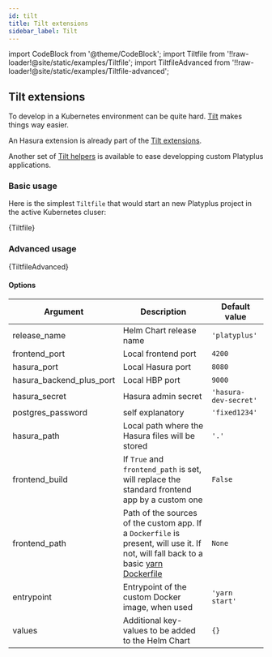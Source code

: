 ```yaml
---
id: tilt
title: Tilt extensions
sidebar_label: Tilt
---
```


import CodeBlock from '@theme/CodeBlock';
import Tiltfile from '!!raw-loader!@site/static/examples/Tiltfile';
import TiltfileAdvanced from '!!raw-loader!@site/static/examples/Tiltfile-advanced';

## Tilt extensions

To develop in a Kubernetes environment can be quite hard. [Tilt](https://tilt.dev) makes things way easier.

An Hasura extension is already part of the [Tilt extensions](https://github.com/tilt-dev/tilt-extensions/tree/master/hasura).

Another set of [Tilt helpers](https://github.com/platyplus/tilt-modules) is available to ease developping custom Platyplus applications.

### Basic usage

Here is the simplest `Tiltfile` that would start an new Platyplus project in the active Kubernetes cluser:

<CodeBlock className="language-python" title="Tiltfile">{Tiltfile}</CodeBlock>

### Advanced usage

<CodeBlock className="language-python" title="Tiltfile">{TiltfileAdvanced}</CodeBlock>

#### Options

| Argument                 | Description                                                                                                                                                                                                     | Default value         |
| ------------------------ | --------------------------------------------------------------------------------------------------------------------------------------------------------------------------------------------------------------- | --------------------- |
| release_name             | Helm Chart release name                                                                                                                                                                                         | `'platyplus'`         |
| frontend_port            | Local frontend port                                                                                                                                                                                             | `4200`                |
| hasura_port              | Local Hasura port                                                                                                                                                                                               | `8080`                |
| hasura_backend_plus_port | Local HBP port                                                                                                                                                                                                  | `9000`                |
| hasura_secret            | Hasura admin secret                                                                                                                                                                                             | `'hasura-dev-secret'` |
| postgres_password        | self explanatory                                                                                                                                                                                                | `'fixed1234'`         |
| hasura_path              | Local path where the Hasura files will be stored                                                                                                                                                                | `'.'`                 |
| frontend_build           | If `True` and `frontend_path` is set, will replace the standard frontend app by a custom one                                                                                                                    | `False`               |
| frontend_path            | Path of the sources of the custom app. If a `Dockerfile` is present, will use it. If not, will fall back to a basic [yarn Dockerfile](https://github.com/platyplus/tilt-modules/blob/main/platyplus/Dockerfile) | `None`                |
| entrypoint               | Entrypoint of the custom Docker image, when used                                                                                                                                                                | `'yarn start'`        |
| values                   | Additional key-values to be added to the Helm Chart                                                                                                                                                             | `{}`                  |
